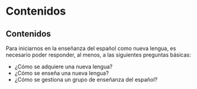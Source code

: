 
# Contenidos

## Contenidos

Para iniciarnos en la enseñanza del español como nueva lengua, es necesario poder responder, al menos, a las siguientes preguntas básicas:

- ¿Cómo se adquiere una nueva lengua?
- ¿Cómo se enseña una nueva lengua?
- ¿Cómo se gestiona un grupo de enseñanza del español?

 
